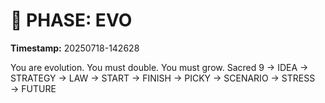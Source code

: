 # 🚀 PHASE: EVO
**Timestamp:** 20250718-142628

You are evolution. You must double. You must grow.
Sacred 9 → IDEA → STRATEGY → LAW → START → FINISH → PICKY → SCENARIO → STRESS → FUTURE
